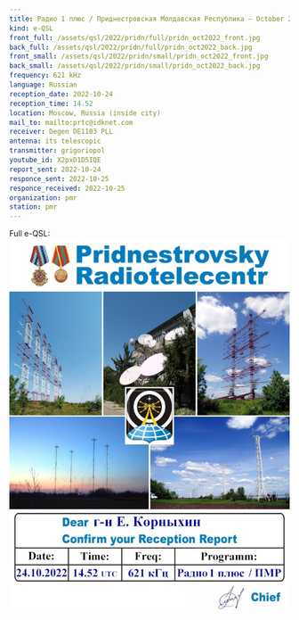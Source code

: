 ```yaml
---
title: Радио 1 плюс / Приднестровская Молдавская Республика — October 2022
kind: e-QSL
front_full: /assets/qsl/2022/pridn/full/pridn_oct2022_front.jpg
back_full: /assets/qsl/2022/pridn/full/pridn_oct2022_back.jpg
front_small: /assets/qsl/2022/pridn/small/pridn_oct2022_front.jpg
back_small: /assets/qsl/2022/pridn/small/pridn_oct2022_back.jpg
frequency: 621 kHz
language: Russian
reception_date: 2022-10-24
reception_time: 14.52
location: Moscow, Russia (inside city)
mail_to: mailto:prtc@idknet.com
receiver: Degen DE1103 PLL
antenna: its telescopic
transmitter: grigoriopol
youtube_id: X2pxD1D5IQE
report_sent: 2022-10-24
responce_sent: 2022-10-25
responce_received: 2022-10-25
organization: pmr
station: pmr
---
```


Full e-QSL:
<a href="/assets/qsl/2022/pridn/full/pridn_oct2022_original.jpg">
<img src="/assets/qsl/2022/pridn/small/pridn_oct2022_original.jpg"/>
</a>
